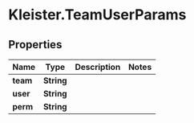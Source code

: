 # Kleister.TeamUserParams

## Properties

Name | Type | Description | Notes
------------ | ------------- | ------------- | -------------
**team** | **String** |  | 
**user** | **String** |  | 
**perm** | **String** |  | 


